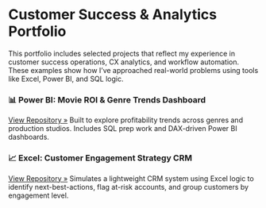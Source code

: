 # Customer Success & Analytics Portfolio

This portfolio includes selected projects that reflect my experience in customer success operations, CX analytics, and workflow automation. These examples show how I’ve approached real-world problems using tools like Excel, Power BI, and SQL logic.

### 📊 Power BI: Movie ROI & Genre Trends Dashboard
[View Repository »](https://github.com/Gray135/movie-data-insights)
Built to explore profitability trends across genres and production studios. Includes SQL prep work and DAX-driven Power BI dashboards.

### 📈 Excel: Customer Engagement Strategy CRM
[View Repository »](https://github.com/Gray135/customer-engagement-strategy)
Simulates a lightweight CRM system using Excel logic to identify next-best-actions, flag at-risk accounts, and group customers by engagement level.
